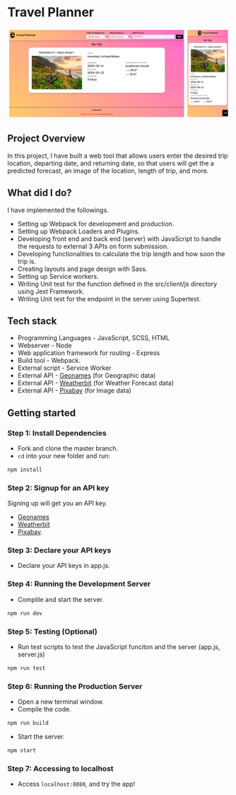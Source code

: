 # Travel Planner
![Travel Planner](./src/client/media/app-design.JPG?raw=true "Travel Planner")

## Project Overview

In this project, I have built a web tool that allows users enter the desired trip location, departing date, and returning date, so that users will get the a predicted forecast, an image of the location, length of trip, and more. 

## What did I do?
I have implemented the followings.
- Setting up Webpack for development and production.
- Setting up Webpack Loaders and Plugins.
- Developing front end and back end (server) with JavaScript to handle the requests to external 3 APIs on form submission.
- Developing functionalities to calculate the trip length and how soon the trip is.
- Creating layouts and page design with Sass.
- Setting up Service workers.
- Writing Unit test for the function defined in the src/client/js directory using Jest Framework.
- Writing Unit test for the endpoint in the server using Supertest.

## Tech stack
- Programming Languages - JavaScript, SCSS, HTML
- Webserver - Node
- Web application framework for routing - Express
- Build tool - Webpack. 
- External script - Service Worker
- External API - [Geonames](http://www.geonames.org/) (for Geographic data)
- External API - [Weatherbit](https://www.weatherbit.io/) (for Weather Forecast data)
- External API - [Pixabay](https://pixabay.com/api/docs/) (for Image data)

## Getting started
### Step 1: Install Dependencies
- Fork and clone the master branch.
- `cd` into your new folder and run:
```bash
npm install
```

### Step 2: Signup for an API key
Signing up will get you an API key.
- [Geonames](https://www.geonames.org/login)
- [Weatherbit](https://www.weatherbit.io/)
- [Pixabay](https://pixabay.com/accounts/register/?source=main_nav).


### Step 3: Declare your API keys
- Declare your API keys in app.js.


### Step 4: Running the Development Server
- Complile and start the server.
```bash
npm run dev
```

### Step 5: Testing (Optional)
- Run test scripts to test the JavaScript funciton and the server (app.js, server.js)
```bash
npm run test
```

### Step 6: Running the Production Server
- Open a new terminal window.
- Compile the code.
```bash
npm run build
```
- Start the server.
```bash
npm start
```

### Step 7: Accessing to localhost
- Access `localhost:8080`, and try the app!